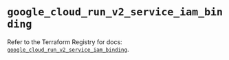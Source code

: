 # `google_cloud_run_v2_service_iam_binding`

Refer to the Terraform Registry for docs: [`google_cloud_run_v2_service_iam_binding`](https://registry.terraform.io/providers/hashicorp/google-beta/6.11.1/docs/resources/google_cloud_run_v2_service_iam_binding).

